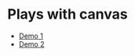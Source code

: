Plays with canvas
========

  - <a href="http://for-fun.github.io/canvas/app/1/index.html" target="_blank">Demo 1</a>
  - <a href="http://for-fun.github.io/canvas/app/2/index.html" target="_blank">Demo 2</a>
